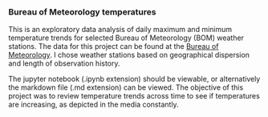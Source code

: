 ### Bureau of Meteorology temperatures

This is an exploratory data analysis of daily maximum and minimum temperature trends for selected Bureau of Meteorology (BOM) weather stations. 
The data for this project can be found at the [Bureau of Meteorology](http://www.bom.gov.au/climate/data/index.shtml). I chose weather stations based on geographical dispersion and length of observation history.

The jupyter notebook (.ipynb extension) should be viewable, or alternatively the markdown file (.md extension) can be viewed. The objective of this project was to review temperature trends across time to see if temperatures are increasing, as depicted in the media constantly.
